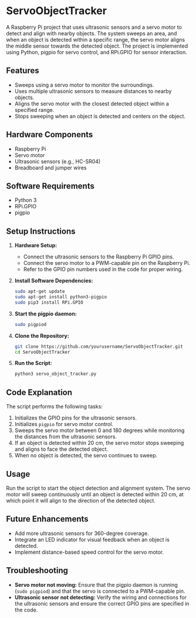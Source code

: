 # ServoObjectTracker

A Raspberry Pi project that uses ultrasonic sensors and a servo motor to detect and align with nearby objects. The system sweeps an area, and when an object is detected within a specific range, the servo motor aligns the middle sensor towards the detected object. The project is implemented using Python, pigpio for servo control, and RPi.GPIO for sensor interaction.

## Features

- Sweeps using a servo motor to monitor the surroundings.
- Uses multiple ultrasonic sensors to measure distances to nearby objects.
- Aligns the servo motor with the closest detected object within a specified range.
- Stops sweeping when an object is detected and centers on the object.

## Hardware Components

- Raspberry Pi
- Servo motor
- Ultrasonic sensors (e.g., HC-SR04)
- Breadboard and jumper wires

## Software Requirements

- Python 3
- RPi.GPIO
- pigpio

## Setup Instructions

1. **Hardware Setup:**
    - Connect the ultrasonic sensors to the Raspberry Pi GPIO pins.
    - Connect the servo motor to a PWM-capable pin on the Raspberry Pi.
    - Refer to the GPIO pin numbers used in the code for proper wiring.

2. **Install Software Dependencies:**
    ```bash
    sudo apt-get update
    sudo apt-get install python3-pigpio
    sudo pip3 install RPi.GPIO
    ```

3. **Start the pigpio daemon:**
    ```bash
    sudo pigpiod
    ```

4. **Clone the Repository:**
    ```bash
    git clone https://github.com/yourusername/ServoObjectTracker.git
    cd ServoObjectTracker
    ```

5. **Run the Script:**
    ```bash
    python3 servo_object_tracker.py
    ```

## Code Explanation

The script performs the following tasks:

1. Initializes the GPIO pins for the ultrasonic sensors.
2. Initializes `pigpio` for servo motor control.
3. Sweeps the servo motor between 0 and 180 degrees while monitoring the distances from the ultrasonic sensors.
4. If an object is detected within 20 cm, the servo motor stops sweeping and aligns to face the detected object.
5. When no object is detected, the servo continues to sweep.

## Usage

Run the script to start the object detection and alignment system. The servo motor will sweep continuously until an object is detected within 20 cm, at which point it will align to the direction of the detected object.

## Future Enhancements

- Add more ultrasonic sensors for 360-degree coverage.
- Integrate an LED indicator for visual feedback when an object is detected.
- Implement distance-based speed control for the servo motor.

## Troubleshooting

- **Servo motor not moving:** Ensure that the pigpio daemon is running (`sudo pigpiod`) and that the servo is connected to a PWM-capable pin.
- **Ultrasonic sensor not detecting:** Verify the wiring and connections for the ultrasonic sensors and ensure the correct GPIO pins are specified in the code.
